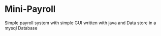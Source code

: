 # Mini-Payroll

Simple payroll system with simple GUI written with java and Data store in a mysql Database
